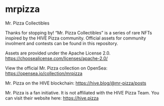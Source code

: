# mrpizza
Mr. Pizza Collectibles

Thanks for stopping by! “Mr. Pizza Collectibles” is a series of rare NFTs inspired by the HIVE Pizza community. Official assets for community involment and contests can be found in this repository.

Assets are provided under the Apache License 2.0.
https://choosealicense.com/licenses/apache-2.0/

View the official Mr. Pizza collection on OpenSea:
https://opensea.io/collection/mrpizza

Mr. Pizza on the HIVE blockchain:
https://hive.blog/@mr-pizza/posts

Mr. Pizza is a fan initiative. It is not affiliated with the HIVE Pizza Team. You can visit their website here:
https://hive.pizza
